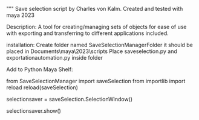 """
Save selection script by Charles von Kalm.
Created and tested with maya 2023

Description:
A tool for creating/managing sets of objects for ease of use with exporting and transferring to different applications included.

installation:
Create folder named SaveSelectionManagerFolder it should be placed in Documents\maya\2023\scripts
Place saveselection.py and exportationautomation.py inside folder


Add to Python Maya Shelf:

from SaveSelectionManager import saveSelection
from importlib import reload
reload(saveSelection)

selectionsaver = saveSelection.SelectionWindow()

selectionsaver.show()

